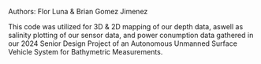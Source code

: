 Authors: Flor Luna & Brian Gomez Jimenez

This code was utilized for 3D & 2D mapping of our depth data, aswell as salinity plotting of our sensor data, and power conumption data gathered in our 2024 Senior Design Project of an Autonomous Unmanned Surface Vehicle System for Bathymetric Measurements.
